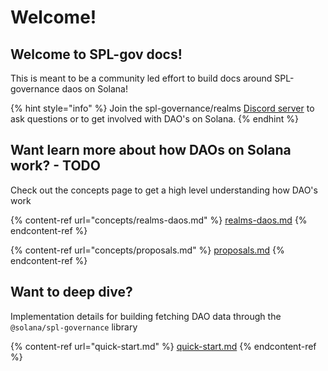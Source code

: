# Welcome!

## Welcome to SPL-gov docs!

This is meant to be a community led effort to build docs around SPL-governance daos on Solana!

{% hint style="info" %}
Join the spl-governance/realms [Discord server](http://discord.gg/6UZHcNJFr8) to ask questions or to get involved with DAO's on Solana.
{% endhint %}

## Want learn more about how DAOs on Solana work? - TODO

Check out the concepts page to get a high level understanding how DAO's work

{% content-ref url="concepts/realms-daos.md" %}
[realms-daos.md](concepts/realms-daos.md)
{% endcontent-ref %}

{% content-ref url="concepts/proposals.md" %}
[proposals.md](concepts/proposals.md)
{% endcontent-ref %}

## Want to deep dive?

Implementation details for building fetching DAO data through the `@solana/spl-governance` library &#x20;

{% content-ref url="quick-start.md" %}
[quick-start.md](quick-start.md)
{% endcontent-ref %}
